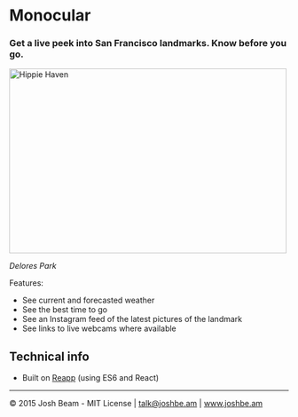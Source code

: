# Monocular

### Get a live peek into San Francisco landmarks. Know before you go.

<a href="https://www.flickr.com/photos/joshwashere/20601231244/in/dateposted-public/" title="Hippie Haven"><img src="https://farm1.staticflickr.com/613/20601231244_83b85ba7a5.jpg" width="500" height="333" alt="Hippie Haven"></a>

*Delores Park*

Features:

- See current and forecasted weather
- See the best time to go
- See an Instagram feed of the latest pictures of the landmark
- See links to live webcams where available

## Technical info

- Built on <a href="http://www.reapp.io">Reapp</a> (using ES6 and React)

---

&copy; 2015 Josh Beam - MIT License | talk@joshbe.am | www.joshbe.am
